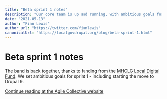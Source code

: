 ```yaml
---
title: "Beta sprint 1 notes"
description: "Our core team is up and running, with ambitious goals for sprint 1. Read about what we've done, and where we're heading."
date: "2021-05-13"
author: "Finn Lewis"
author_url: "https://twitter.com/finnlewis"
canonicalUrl: "https://localgovdrupal.org/blog/beta-sprint-1.html"
---
```


# Beta sprint 1 notes

The band is back together, thanks to funding from the [MHCLG Local Digital Fund](https://localdigital.gov.uk/fund/). We set ambitious goals for sprint 1 - including starting the move to Drupal 9.

[Continue reading at the Agile Collective website](https://agile.coop/blog/local-gov-drupal-beta-sprint-1-notes/)
